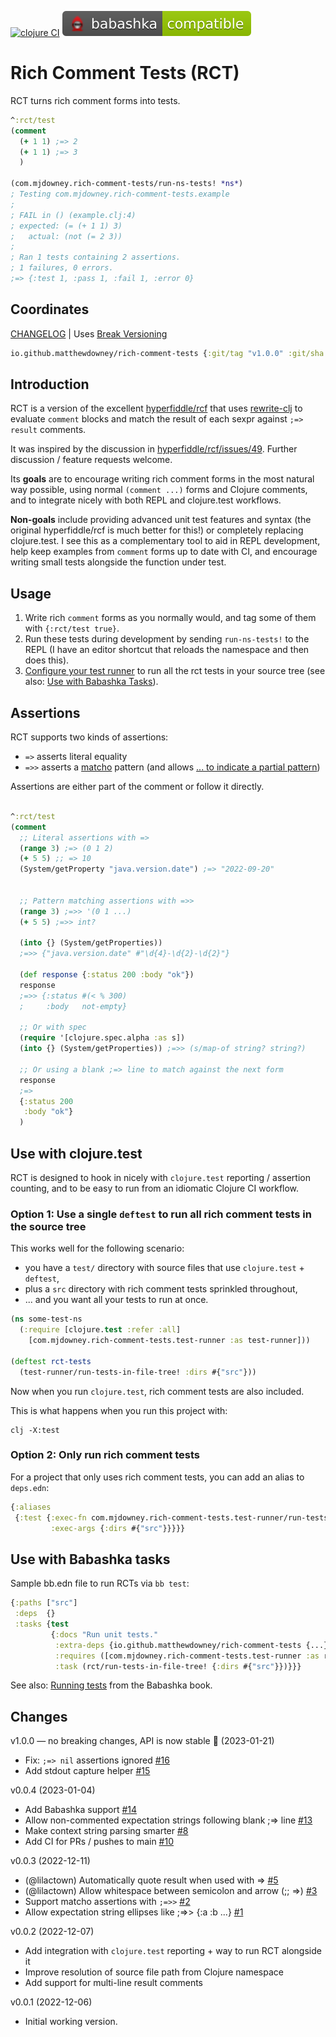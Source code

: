 [![clojure CI](https://github.com/matthewdowney/rich-comment-tests/actions/workflows/clojure.yml/badge.svg)](https://github.com/matthewdowney/rich-comment-tests/actions/workflows/clojure.yml)
[![bb compatible](https://raw.githubusercontent.com/babashka/babashka/master/logo/badge.svg)](https://babashka.org)

# Rich Comment Tests (RCT)

RCT turns rich comment forms into tests.

```clojure
^:rct/test
(comment
  (+ 1 1) ;=> 2
  (+ 1 1) ;=> 3
  )

(com.mjdowney.rich-comment-tests/run-ns-tests! *ns*)
; Testing com.mjdowney.rich-comment-tests.example
;
; FAIL in () (example.clj:4)
; expected: (= (+ 1 1) 3)
;   actual: (not (= 2 3))
;
; Ran 1 tests containing 2 assertions.
; 1 failures, 0 errors.
;=> {:test 1, :pass 1, :fail 1, :error 0}
```

## Coordinates
[CHANGELOG](#changes) | Uses [Break Versioning](https://github.com/ptaoussanis/encore/blob/master/BREAK-VERSIONING.md)
```clojure
io.github.matthewdowney/rich-comment-tests {:git/tag "v1.0.0" :git/sha "73b0863"}
```

## Introduction

RCT is a version of the excellent [hyperfiddle/rcf](https://github.com/hyperfiddle/rcf)
that uses [rewrite-clj](https://github.com/clj-commons/rewrite-clj)
to evaluate `comment` blocks and match the result of each sexpr against
`;=> result` comments.

It was inspired by the discussion in [hyperfiddle/rcf/issues/49](https://github.com/hyperfiddle/rcf/issues/49).
Further discussion / feature requests welcome.

Its **goals** are to encourage writing rich comment forms in the most natural 
way possible, using normal `(comment ...)` forms and Clojure comments, and to 
integrate nicely with both REPL and clojure.test workflows.

**Non-goals** include providing advanced unit test features and syntax (the 
original hyperfiddle/rcf is much better for this!) or completely replacing 
clojure.test. I see this as a complementary tool to aid in REPL development,
help keep examples from `comment` forms up to date with CI, and encourage 
writing small tests alongside the function under test.

## Usage

1. Write rich `comment` forms as you normally would, and tag some of them with 
   `{:rct/test true}`. 
2. Run these tests during development by sending `run-ns-tests!` to the REPL (I 
   have an editor shortcut that reloads the namespace and then does this). 
3. [Configure your test runner](#use-with-clojuretest) to run all the rct tests 
   in your source tree (see also: [Use with Babashka Tasks](#use-with-babashka-tasks)).

## Assertions

RCT supports two kinds of assertions:
- `=>` asserts literal equality
- `=>>` asserts a [matcho](https://github.com/HealthSamurai/matcho) pattern 
  (and allows [... to indicate a partial pattern](https://github.com/matthewdowney/rich-comment-tests/issues/1))

Assertions are either part of the comment or follow it directly.

```clojure 

^:rct/test
(comment
  ;; Literal assertions with =>
  (range 3) ;=> (0 1 2)
  (+ 5 5) ;; => 10
  (System/getProperty "java.version.date") ;=> "2022-09-20"


  ;; Pattern matching assertions with =>>
  (range 3) ;=>> '(0 1 ...)
  (+ 5 5) ;=>> int?

  (into {} (System/getProperties))
  ;=>> {"java.version.date" #"\d{4}-\d{2}-\d{2}"}

  (def response {:status 200 :body "ok"})
  response
  ;=>> {:status #(< % 300)
  ;     :body   not-empty}

  ;; Or with spec
  (require '[clojure.spec.alpha :as s])
  (into {} (System/getProperties)) ;=>> (s/map-of string? string?)

  ;; Or using a blank ;=> line to match against the next form
  response
  ;=>
  {:status 200
   :body "ok"}
  )
```

## Use with clojure.test

RCT is designed to hook in nicely with `clojure.test` reporting / assertion 
counting, and to be easy to run from an idiomatic Clojure CI workflow.

### Option 1: Use a single `deftest` to run all rich comment tests in the source tree

This works well for the following scenario: 
- you have a `test/` directory with source files that use `clojure.test` + `deftest`, 
- plus a `src` directory with rich comment tests sprinkled throughout,
- ... and you want all your tests to run at once.

```clojure 
(ns some-test-ns
  (:require [clojure.test :refer :all]
    [com.mjdowney.rich-comment-tests.test-runner :as test-runner]))

(deftest rct-tests
  (test-runner/run-tests-in-file-tree! :dirs #{"src"}))
```

Now when you run `clojure.test`, rich comment tests are also included. 

This is what happens when you run this project with:

    clj -X:test

### Option 2: Only run rich comment tests

For a project that only uses rich comment tests, you can add an alias to 
`deps.edn`:

```clojure 
{:aliases
 {:test {:exec-fn com.mjdowney.rich-comment-tests.test-runner/run-tests-in-file-tree!
         :exec-args {:dirs #{"src"}}}}}
```

## Use with Babashka tasks

Sample bb.edn file to run RCTs via `bb test`:
```clojure
{:paths ["src"]
 :deps  {}
 :tasks {test
         {:docs "Run unit tests."
          :extra-deps {io.github.matthewdowney/rich-comment-tests {...}}
          :requires ([com.mjdowney.rich-comment-tests.test-runner :as rct])
          :task (rct/run-tests-in-file-tree! {:dirs #{"src"}})}}}
```

See also: [Running tests](https://book.babashka.org/#_running_tests) from the 
Babashka book. 

## Changes
v1.0.0 — no breaking changes, API is now stable 🎉 (2023-01-21) 
- Fix: `;=> nil` assertions ignored [#16](https://github.com/matthewdowney/rich-comment-tests/issues/16)
- Add stdout capture helper [#15](https://github.com/matthewdowney/rich-comment-tests/issues/15)

v0.0.4 (2023-01-04)
- Add Babashka support [#14](https://github.com/matthewdowney/rich-comment-tests/pull/14)
- Allow non-commented expectation strings following blank ;=> line [#13](https://github.com/matthewdowney/rich-comment-tests/issues/13)
- Make context string parsing smarter [#8](https://github.com/matthewdowney/rich-comment-tests/issues/8)
- Add CI for PRs / pushes to main [#10](https://github.com/matthewdowney/rich-comment-tests/issues/10)

v0.0.3 (2022-12-11)
- (@lilactown) Automatically quote result when used with => [#5](https://github.com/matthewdowney/rich-comment-tests/issues/5)
- (@lilactown) Allow whitespace between semicolon and arrow (;; =>) [#3](https://github.com/matthewdowney/rich-comment-tests/issues/3)
- Support matcho assertions with `;=>>` [#2](https://github.com/matthewdowney/rich-comment-tests/issues/2)
- Allow expectation string ellipses like ;=>> {:a :b ...} [#1](https://github.com/matthewdowney/rich-comment-tests/issues/1)

v0.0.2 (2022-12-07)
- Add integration with `clojure.test` reporting + way to run RCT alongside it
- Improve resolution of source file path from Clojure namespace
- Add support for multi-line result comments

v0.0.1 (2022-12-06)
- Initial working version.
